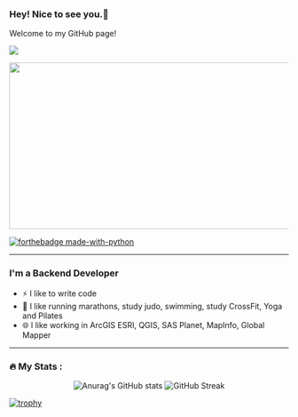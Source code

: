 ### Hey! Nice to see you.👋
Welcome to my GitHub page!

![](https://komarev.com/ghpvc/?username=Bereg48)

<div align="center">
  <img src="https://media.giphy.com/media/dWesBcTLavkZuG35MI/giphy.gif" width="600" height="300"/>
</div>

[![forthebadge made-with-python](http://ForTheBadge.com/images/badges/made-with-python.svg)](https://www.python.org/)

---

### I'm a Backend Developer

- ⚡ I like to write code
- 🏃 I like running marathons, study judo, swimming, study CrossFit, Yoga and Pilates
- 🌐 I like working in ArcGIS ESRI, QGIS, SAS Planet, MapInfo, Global Mapper

---

### :fire: My Stats :

<div align="center">

![Anurag's GitHub stats](https://github-readme-stats.vercel.app/api?username=Bereg48&theme=great-gatsby&show_icons=true)
![GitHub Streak](http://github-readme-streak-stats.herokuapp.com?user=Bereg48&theme=dark&background=000000)
</div>

[![trophy](https://github-profile-trophy.vercel.app/?username=Bereg48&theme=onedark)](https://github.com/ryo-ma/github-profile-trophy)










